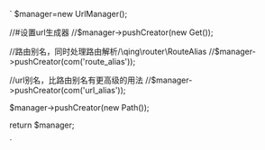 
`
$manager=new UrlManager();

//#设置url生成器
//$manager->pushCreator(new Get());

//路由别名，同时处理路由解析/\qing\router\RouteAlias
//$manager->pushCreator(com('route_alias'));

//url别名，比路由别名有更高级的用法
//$manager->pushCreator(com('url_alias'));

$manager->pushCreator(new Path());

return $manager;
		
`
